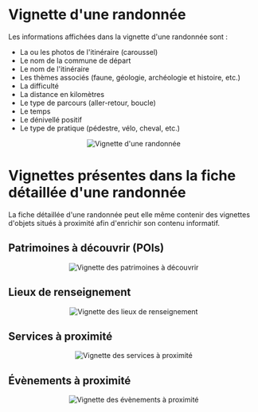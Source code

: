 # Vignette d'une randonnée

Les informations affichées dans la vignette d'une randonnée sont :

- La ou les photos de l'itinéraire (caroussel) 
- Le nom de la commune de départ
- Le nom de l'itinéraire
- Les thèmes associés (faune, géologie, archéologie et histoire, etc.)
- La difficulté
- La distance en kilomètres
- Le type de parcours (aller-retour, boucle)
- Le temps
- Le dénivellé positif
- Le type de pratique (pédestre, vélo, cheval, etc.)

<center>
  <a title="Vignette d'une randonnée"><img src="/components/card_trek.jpg" alt="Vignette d'une randonnée"></a>
</center>

# Vignettes présentes dans la fiche détaillée d'une randonnée

La fiche détaillée d'une randonnée peut elle même contenir des vignettes d'objets situés à proximité afin d'enrichir son contenu informatif.

## Patrimoines à découvrir (POIs)

<center>
  <a title="Vignette des patrimoines à découvrir"><img src="/components/card_trek_poi.jpg" alt="Vignette des patrimoines à découvrir"></a>
</center>

## Lieux de renseignement

<center>
  <a title="Vignette des lieux de renseignement"><img src="/components/card_trek_informationdesk.jpg" alt="Vignette des lieux de renseignement"></a>
</center>

## Services à proximité

<center>
  <a title="Vignette des services à proximité"><img src="/components/card_trek_touristic_content.jpg" alt="Vignette des services à proximité"></a>
</center>

## Évènements à proximité

<center>
  <a title="Vignette des évènements à proximité"><img src="/components/card_trek_touristic_event.jpg" alt="Vignette des évènements à proximité"></a>
</center>